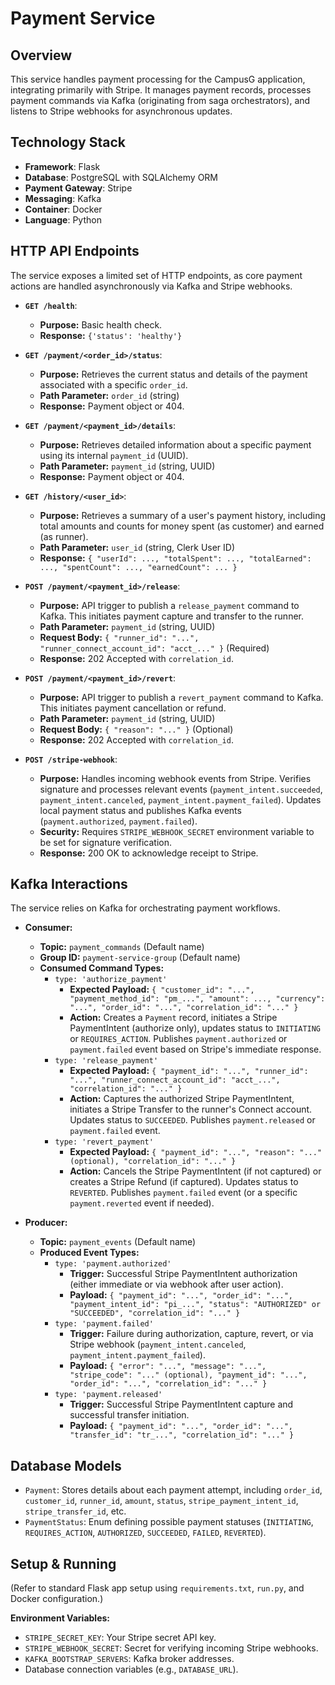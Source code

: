 # Payment Service

## Overview

This service handles payment processing for the CampusG application, integrating primarily with Stripe. It manages payment records, processes payment commands via Kafka (originating from saga orchestrators), and listens to Stripe webhooks for asynchronous updates.

## Technology Stack

- **Framework**: Flask
- **Database**: PostgreSQL with SQLAlchemy ORM
- **Payment Gateway**: Stripe
- **Messaging**: Kafka
- **Container**: Docker
- **Language**: Python

## HTTP API Endpoints

The service exposes a limited set of HTTP endpoints, as core payment actions are handled asynchronously via Kafka and Stripe webhooks.

*   **`GET /health`**:
    *   **Purpose:** Basic health check.
    *   **Response:** `{'status': 'healthy'}`

*   **`GET /payment/<order_id>/status`**:
    *   **Purpose:** Retrieves the current status and details of the payment associated with a specific `order_id`.
    *   **Path Parameter:** `order_id` (string)
    *   **Response:** Payment object or 404.

*   **`GET /payment/<payment_id>/details`**:
    *   **Purpose:** Retrieves detailed information about a specific payment using its internal `payment_id` (UUID).
    *   **Path Parameter:** `payment_id` (string, UUID)
    *   **Response:** Payment object or 404.

*   **`GET /history/<user_id>`**:
    *   **Purpose:** Retrieves a summary of a user's payment history, including total amounts and counts for money spent (as customer) and earned (as runner).
    *   **Path Parameter:** `user_id` (string, Clerk User ID)
    *   **Response:** `{ "userId": ..., "totalSpent": ..., "totalEarned": ..., "spentCount": ..., "earnedCount": ... }`

*   **`POST /payment/<payment_id>/release`**:
    *   **Purpose:** API trigger to publish a `release_payment` command to Kafka. This initiates payment capture and transfer to the runner.
    *   **Path Parameter:** `payment_id` (string, UUID)
    *   **Request Body:** `{ "runner_id": "...", "runner_connect_account_id": "acct_..." }` (Required)
    *   **Response:** 202 Accepted with `correlation_id`.

*   **`POST /payment/<payment_id>/revert`**:
    *   **Purpose:** API trigger to publish a `revert_payment` command to Kafka. This initiates payment cancellation or refund.
    *   **Path Parameter:** `payment_id` (string, UUID)
    *   **Request Body:** `{ "reason": "..." }` (Optional)
    *   **Response:** 202 Accepted with `correlation_id`.

*   **`POST /stripe-webhook`**:
    *   **Purpose:** Handles incoming webhook events from Stripe. Verifies signature and processes relevant events (`payment_intent.succeeded`, `payment_intent.canceled`, `payment_intent.payment_failed`). Updates local payment status and publishes Kafka events (`payment.authorized`, `payment.failed`).
    *   **Security:** Requires `STRIPE_WEBHOOK_SECRET` environment variable to be set for signature verification.
    *   **Response:** 200 OK to acknowledge receipt to Stripe.

## Kafka Interactions

The service relies on Kafka for orchestrating payment workflows.

*   **Consumer:**
    *   **Topic:** `payment_commands` (Default name)
    *   **Group ID:** `payment-service-group` (Default name)
    *   **Consumed Command Types:**
        *   `type: 'authorize_payment'`
            *   **Expected Payload:** `{ "customer_id": "...", "payment_method_id": "pm_...", "amount": ..., "currency": "...", "order_id": "...", "correlation_id": "..." }`
            *   **Action:** Creates a `Payment` record, initiates a Stripe PaymentIntent (authorize only), updates status to `INITIATING` or `REQUIRES_ACTION`. Publishes `payment.authorized` or `payment.failed` event based on Stripe's immediate response.
        *   `type: 'release_payment'`
            *   **Expected Payload:** `{ "payment_id": "...", "runner_id": "...", "runner_connect_account_id": "acct_...", "correlation_id": "..." }`
            *   **Action:** Captures the authorized Stripe PaymentIntent, initiates a Stripe Transfer to the runner's Connect account. Updates status to `SUCCEEDED`. Publishes `payment.released` or `payment.failed` event.
        *   `type: 'revert_payment'`
            *   **Expected Payload:** `{ "payment_id": "...", "reason": "..." (optional), "correlation_id": "..." }`
            *   **Action:** Cancels the Stripe PaymentIntent (if not captured) or creates a Stripe Refund (if captured). Updates status to `REVERTED`. Publishes `payment.failed` event (or a specific `payment.reverted` event if needed).

*   **Producer:**
    *   **Topic:** `payment_events` (Default name)
    *   **Produced Event Types:**
        *   `type: 'payment.authorized'`
            *   **Trigger:** Successful Stripe PaymentIntent authorization (either immediate or via webhook after user action).
            *   **Payload:** `{ "payment_id": "...", "order_id": "...", "payment_intent_id": "pi_...", "status": "AUTHORIZED" or "SUCCEEDED", "correlation_id": "..." }`
        *   `type: 'payment.failed'`
            *   **Trigger:** Failure during authorization, capture, revert, or via Stripe webhook (`payment_intent.canceled`, `payment_intent.payment_failed`).
            *   **Payload:** `{ "error": "...", "message": "...", "stripe_code": "..." (optional), "payment_id": "...", "order_id": "...", "correlation_id": "..." }`
        *   `type: 'payment.released'`
            *   **Trigger:** Successful Stripe PaymentIntent capture and successful transfer initiation.
            *   **Payload:** `{ "payment_id": "...", "order_id": "...", "transfer_id": "tr_...", "correlation_id": "..." }`

## Database Models

- `Payment`: Stores details about each payment attempt, including `order_id`, `customer_id`, `runner_id`, `amount`, `status`, `stripe_payment_intent_id`, `stripe_transfer_id`, etc.
- `PaymentStatus`: Enum defining possible payment statuses (`INITIATING`, `REQUIRES_ACTION`, `AUTHORIZED`, `SUCCEEDED`, `FAILED`, `REVERTED`).

## Setup & Running

(Refer to standard Flask app setup using `requirements.txt`, `run.py`, and Docker configuration.)

**Environment Variables:**
*   `STRIPE_SECRET_KEY`: Your Stripe secret API key.
*   `STRIPE_WEBHOOK_SECRET`: Secret for verifying incoming Stripe webhooks.
*   `KAFKA_BOOTSTRAP_SERVERS`: Kafka broker addresses.
*   Database connection variables (e.g., `DATABASE_URL`).
